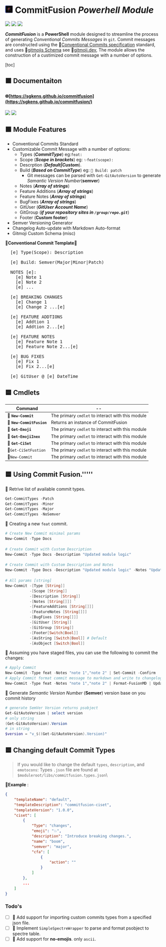 # <img width="25" src="https://raw.githubusercontent.com/sgkens/resources/main/modules/CommitFusion/dist/v2/commitfusion-logo-x128.png"/> **CommitFusion** *Powerhell Module*

<!--license-->
<a href="https://github.com/sgkens/commitfusion/">
  <img src="https://img.shields.io/badge/MIT-License-blue?style=&logo=unlicense&color=%23004481"></a>
<!--coverage-->
<a href="https://coveralls.io/github/sgkens/commitfusion">
  <img src="https://img.shields.io/coverallsCoverage/github/sgkens/commitfusion?branch=main"></a>
<!--Code Factor-->
<a href="https://www.codefactor.io/repository/github/sgkens/commitfusion/">
  <img src="https://www.codefactor.io/repository/github/sgkens/commitfusion/badge"></a>

***CommitFusion*** is a **PowerShell** module designed to streamline the process of generating *Conventional Commits Messages* in `git`. Commit messages are constructed using the 🧷[Conventional Commits specification](https://www.onventionalcommits.org/en/v1.0.0/) standard, and uses 🧷[gitmojis Schema](https://github.com/carloscuesta/gitmoji/blob/master/packages/gitmojis/src/gitmojis.json) see 🧷[gitmoji.dev](https://gitmoji.dev), The module allows the construction of a custimized commit message with a number of options.

[toc]

## 🟪 Documentaiton

#### 🌐[https://sgkens.github.io/commitfusion](https://sgkens.github.io/commitfusion/)

<!--Pipline-->
<a href="https://gitlab.lab.davilion.online/powershelvl/commitfusion/-/pipelines">
  <img src="https://gitlab.lab.davilion.online/powershell/commitfusion/badges/main/pipeline.svg
"></a>
<!--Release-->
<a href="https://gitlab.lab.davilion.online/powershell/ccommits/-/releases">
  <img src="https://gitlab.lab.davilion.online/powershell/commitfusion/-/badges/release.svg"></a>

## 🟩 Module Features

  - Conventional Commits Standard
  - Customizable Commit Message with a number of options:
      - Types (***CommitType***) eg:`feat: `
      - Scope (***Scope in brackets***) eg: `✨feat(scope): `
      - Descrption (***Default|Custom***).
      - Build (***Based on CommitType***) eg: `🧰 Build: patch` 
          - Git messages can be parsed with `Get-GitAutoVersion` to generate *Samantic Version Number*(**semver**)
      - Notes (***Array of strings***)
      - Feature Additions (***Array of strings***)
      - Feature Notes (***Array of strings***)
      - BugFixes (***Array of strings***)
      - GitUser (***GitUser Account Name***)
      - GitGroup (***if your repository sites in `/group/repo.git`***)
      - Footer (**Custom footer**)
  - Semver Versioning Generator
  - Changelog Auto-update with Markdown Auto-format
  - Gitmoji Custom Schema (misc)

🔻**Conventional Commit Template**🔻
<pre>
  [e] Type(Scope): Description

  [e] Build: Semver(Major|Minor|Patch)

  NOTES [e]:
    [e] Note 1
    [e] Note 2
    [e] ...

  [e] BREAKING CHANGES
    [e] Change 1
    [e] Change 2 ...[e]

  [e] FEATURE ADDTIONS
    [e] Addtion 1
    [e] Addtion 2...[e]

  [e] FEATURE NOTES
    [e] Feature Note 1
    [e] Feature Note 2...[e]

  [e] BUG FIXES
    [e] Fix 1
    [e] Fix 2...[e]

  [e] GitUser @ [e] DateTime
</pre>

## 🟦 Cmdlets
|Command |--|
|-|-|
|🔸 **`New-Commit`** | The primary `cmdlet` to interact with this module |
|🔸 **`New-CommitFusion`** | Returns an instance of CommitFusion |
|🔸 **`Get-Emoji`** | The primary `cmdlet` to interact with this module |
|🔸 **`Get-EmojiInex`** | The primary `cmdlet` to interact with this module |
|🔸 **`Get-CiSet`** | The primary `cmdlet` to interact with this module |
|🔸`Get-CiSetFustion`| The primary `cmdlet` to interact with this module |
|🔸`New-Commit`| The primary `cmdlet` to interact with this module |



## 🟦 Using Commit Fusion.'''''

🔹 Retrive list of available commit types.

```powershell
Get-CommitTypes -Patch
Get-CommitTypes -Minor
Get-CommitTypes -Major
Get-CommitTypes -NoSemver
```

🔹 Creating a new `feat` commit.

```powershell
# Create New Commit minimal params
New-Commit -Type Docs 

# Create Commit with Custom Description
New-Commit -Type Docs -Description "Updated module logic"

# Create Commit with Custom Description and Notes
New-Commit -Type Docs -Description "Updated module logic" -Notes "Updated module logic", "updated readme"

# All params [string]
New-Commit -[Type [String]]
           -[Scope [String]]
           -[Description [String]]
           -[Notes [String[]]] `
           -[FeatureAddtions [String[]]]
           -[FeatureNotes [String[]]]
           -[BugFixes [String[]]]
           -[GitUser [String]]
           -[GitGroup [String]]
           -[Footer[Switch|Bool]]
           -[AsString [Switch|Bool]] # Default
           -[AsObject [Switch|Bool]]
```

🔹 Assuming you have staged files, you can use the following to commit the changes:

```powershell
# Apply Commit
New-Commit -Type feat -Notes "note 1","note 2" | Set-Commit -Confirm
# Apply Commit format commit message to markdown and write to changelog file 
New-Commit -Type feat -Notes "note 1","note 2" | Format-FusionMD | Update-Changelog -logfile path\to\file | Set-Commit -Confirm
```

🔹 Generate *Semantic Version Number* (**Semver**) version base on you commit history

```powershell
# generate SemVer Version returns psobject
Get-GitAutoVersion | select version
# only string
(Get-GitAutoVersion).Version
# in string
$version = "v_$((Get-GitAutoVersion).Version)"
```


## 🟦 Changing default Commit Types
> If you would like to change the default `types`, `description`, and `emotocons`:
> Types `.json` file are found at `$moduleroot/libs/commitfusion.types.json`\
> 

🔸**Example** : 

```json
{
    "templateName": "default",
    "templateDescription": "commitfusion-ciset",
    "templateVersion": "1.0.0",
    "ciset": [
        {
            "Type": "changes",
            "emoji": "💥",
            "description": "Introduce breaking changes.",
            "name": "boom",
            "semver": "major",
            "cfa": [
                {
                    "action": ""
                }
            ]
        },
        ...
    ]
}     
```

### Todo's
  - [ ] 💠 Add support for importing custom commits types from a specified json file.
  - [ ] 💠 Implement `SimpleSpectreWrapper` to parse and format psobject to spectre table.
  - [ ] 💠 Add support for **no-emojis**. only `ascii`.